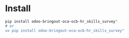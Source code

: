 # Install

```bash
pip install odoo-bringout-oca-ocb-hr_skills_survey"
# or
uv pip install odoo-bringout-oca-ocb-hr_skills_survey"
```
